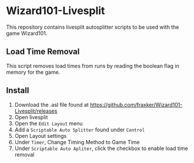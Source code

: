 # Wizard101-Livesplit

This repository contains livesplit autosplitter scripts to be used with the game Wizard101.

## Load Time Removal
This script removes load times from runs by reading the boolean flag in memory for the game.

## Install
1. Download the .asl file found at https://github.com/fraxker/Wizard101-Livesplit/releases
2. Open livesplit
3. Open the `Edit Layout` menu 
4. Add a `Scriptable Auto Splitter` found under `Control`
5. Open Layout settings
6. Under `Timer`, Change Timing Method to Game Time
7. Under `Scriptable Auto Apliter`, click the checkbox to enable load time removal